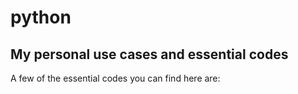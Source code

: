 # python
## My personal use cases and essential codes
A few of the essential codes you can find here are:
